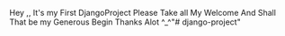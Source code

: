 Hey ,, It's my First DjangoProject
Please Take all My Welcome
And Shall That be my Generous Begin
Thanks Alot ^_^"# django-project" 
